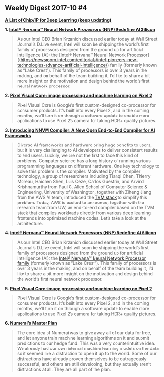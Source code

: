 ## Weekly Digest 2017-10 \#4

**[A List of Chip/IP for Deep Learning (keep updating)](https://basicmi.github.io/Deep-Learning-Processor-List/)**

**1. [Intel® Nervana™ Neural Network Processors (NNP) Redefine AI Silicon](https://www.intelnervana.com/intel-nervana-neural-network-processors-nnp-redefine-ai-silicon/)**
> As our Intel CEO Brian Krzanich discussed earlier today at Wall Street Journal’s D.Live event, Intel will soon be shipping the world’s first family of processors designed from the ground up for artificial intelligence (AI): the [Intel® Nervana™ Neural Network Processor]((https://newsroom.intel.com/editorials/intel-pioneers-new-technologies-advance-artificial-intelligence/) family (formerly known as “Lake Crest”). This family of processors is over 3 years in the making, and on behalf of the team building it, I’d like to share a bit more insight on the motivation and design behind the world’s first neural network processor.

**2. [Pixel Visual Core: image processing and machine learning on Pixel 2](https://www.blog.google/products/pixel/pixel-visual-core-image-processing-and-machine-learning-pixel-2/)**
> Pixel Visual Core is Google’s first custom-designed co-processor for consumer products. It’s built into every Pixel 2, and in the coming months, we’ll turn it on through a software update to enable more applications to use Pixel 2’s camera for taking HDR+ quality pictures.

**3. [Introducing NNVM Compiler: A New Open End-to-End Compiler for AI Frameworks](https://aws.amazon.com/cn/blogs/ai/introducing-nnvm-compiler-a-new-open-end-to-end-compiler-for-ai-frameworks/)**
> Diverse AI frameworks and hardware bring huge benefits to users, but it is very challenging to AI developers to deliver consistent results to end users. Luckily, we are not the first to face this kind of problems. Computer science has a long history of running various programming languages on different hardware. One key technology to solve this problem is the compiler. Motivated by the compiler technology, a group of researchers including Tianqi Chen, Thierry Moreau, Haichen Shen, Luis Ceze, Carlos Guestrin, and Arvind Krishnamurthy from Paul G. Allen School of Computer Science & Engineering, University of Washington, together with Ziheng Jiang from the AWS AI team, introduced the [TVM stack](http://tvmlang.org/2017/08/17/tvm-release-announcement.html) to simplify this problem.
> Today, AWS is excited to announce, together with the research team from UW, an end-to-end compiler based on the TVM stack that compiles workloads directly from various deep learning frontends into optimized machine codes. Let’s take a look at the architecture.

**4. [Intel® Nervana™ Neural Network Processors (NNP) Redefine AI Silicon](https://www.intelnervana.com/intel-nervana-neural-network-processors-nnp-redefine-ai-silicon/)**
> As our Intel CEO Brian Krzanich discussed earlier today at Wall Street Journal’s D.Live event, Intel will soon be shipping the world’s first family of processors designed from the ground up for artificial intelligence (AI): the [Intel® Nervana™ Neural Network Processor family](https://newsroom.intel.com/editorials/intel-pioneers-new-technologies-advance-artificial-intelligence/) (formerly known as “Lake Crest”). This family of processors is over 3 years in the making, and on behalf of the team building it, I’d like to share a bit more insight on the motivation and design behind the world’s first neural network processor.

**5. [Pixel Visual Core: image processing and machine learning on Pixel 2](https://www.blog.google/products/pixel/pixel-visual-core-image-processing-and-machine-learning-pixel-2/)** 
> Pixel Visual Core is Google’s first custom-designed co-processor for consumer products. It’s built into every Pixel 2, and in the coming months, we’ll turn it on through a software update to enable more applications to use Pixel 2’s camera for taking HDR+ quality pictures.

**6. [Numerai’s Master Plan](https://medium.com/numerai/numerais-master-plan-1a00f133dba9)**
> The core idea of Numerai was to give away all of our data for free, and let anyone train machine learning algorithms on it and submit predictions to our hedge fund. This was a very counterintuitive idea. We already had our own internal machine learning models on the data so it seemed like a distraction to open it up to the world.
> Some of our distractions have already proven themselves to be outrageously successful, and others are still developing, but they actually aren’t distractions at all. They are all part of the plan.


